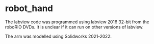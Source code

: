 # robot_hand
The labview code was programmed using labview 2016 32-bit from the roboRIO DVDs. It is unclear if it can run on other versions of labview.

The arm was modelled using Solidworks 2021-2022.